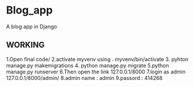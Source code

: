 # Blog_app
A blog app in Django

WORKING
----------
1.Open final code/
2.activate myvenv using . myvenv/bin/activate
3. pyhton manage.py makemigrations
4. python manage.py migrate
5.python  manage.py runserver 
6.Then open the link 127.0.0.1/8000
7.login as admin 127.0.0.1/8000/admin/
8.admin name : admin
9.passord : 414268


